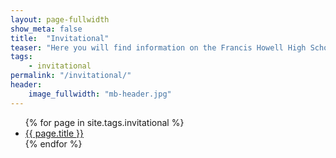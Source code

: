 ```yaml
---
layout: page-fullwidth
show_meta: false
title:  "Invitational"
teaser: "Here you will find information on the Francis Howell High School Invitational."
tags:
    - invitational
permalink: "/invitational/"
header:
    image_fullwidth: "mb-header.jpg"
---
```

<ul>
    {% for page in site.tags.invitational %}
    <li><a href="{{ site.url }}{{ page.url }}">{{ page.title }}</a></li>
    {% endfor %}
</ul>
